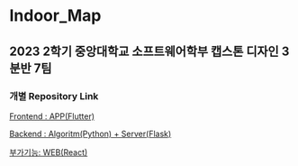 # Indoor_Map

## 2023 2학기 중앙대학교 소프트웨어학부 캡스톤 디자인 3분반 7팀

### 개별 Repository Link

[Frontend : APP(Flutter)](https://github.com/easthee/INdoor_flutter)

[Backend : Algoritm(Python) + Server(Flask)](https://github.com/easthee/INdoor_Server)

[부가기능: WEB(React)](https://github.com/easthee/INdoor_Extra)
